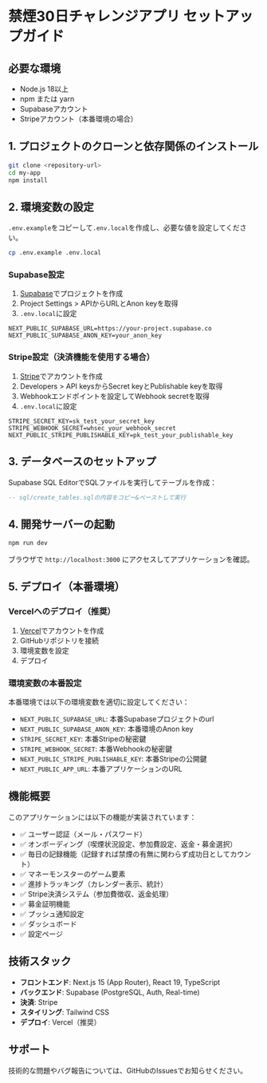 # 禁煙30日チャレンジアプリ セットアップガイド

## 必要な環境

- Node.js 18以上
- npm または yarn
- Supabaseアカウント
- Stripeアカウント（本番環境の場合）

## 1. プロジェクトのクローンと依存関係のインストール

```bash
git clone <repository-url>
cd my-app
npm install
```

## 2. 環境変数の設定

`.env.example`をコピーして`.env.local`を作成し、必要な値を設定してください。

```bash
cp .env.example .env.local
```

### Supabase設定

1. [Supabase](https://supabase.com)でプロジェクトを作成
2. Project Settings > APIからURLとAnon keyを取得
3. `.env.local`に設定

```
NEXT_PUBLIC_SUPABASE_URL=https://your-project.supabase.co
NEXT_PUBLIC_SUPABASE_ANON_KEY=your_anon_key
```

### Stripe設定（決済機能を使用する場合）

1. [Stripe](https://stripe.com)でアカウントを作成
2. Developers > API keysからSecret keyとPublishable keyを取得
3. Webhookエンドポイントを設定してWebhook secretを取得
4. `.env.local`に設定

```
STRIPE_SECRET_KEY=sk_test_your_secret_key
STRIPE_WEBHOOK_SECRET=whsec_your_webhook_secret
NEXT_PUBLIC_STRIPE_PUBLISHABLE_KEY=pk_test_your_publishable_key
```

## 3. データベースのセットアップ

Supabase SQL EditorでSQLファイルを実行してテーブルを作成：

```sql
-- sql/create_tables.sqlの内容をコピー&ペーストして実行
```

## 4. 開発サーバーの起動

```bash
npm run dev
```

ブラウザで `http://localhost:3000` にアクセスしてアプリケーションを確認。

## 5. デプロイ（本番環境）

### Vercelへのデプロイ（推奨）

1. [Vercel](https://vercel.com)でアカウントを作成
2. GitHubリポジトリを接続
3. 環境変数を設定
4. デプロイ

### 環境変数の本番設定

本番環境では以下の環境変数を適切に設定してください：

- `NEXT_PUBLIC_SUPABASE_URL`: 本番Supabaseプロジェクトのurl
- `NEXT_PUBLIC_SUPABASE_ANON_KEY`: 本番環境のAnon key
- `STRIPE_SECRET_KEY`: 本番Stripeの秘密鍵
- `STRIPE_WEBHOOK_SECRET`: 本番Webhookの秘密鍵
- `NEXT_PUBLIC_STRIPE_PUBLISHABLE_KEY`: 本番Stripeの公開鍵
- `NEXT_PUBLIC_APP_URL`: 本番アプリケーションのURL

## 機能概要

このアプリケーションには以下の機能が実装されています：

- ✅ ユーザー認証（メール・パスワード）
- ✅ オンボーディング（喫煙状況設定、参加費設定、返金・募金選択）
- ✅ 毎日の記録機能（記録すれば禁煙の有無に関わらず成功日としてカウント）
- ✅ マネーモンスターのゲーム要素
- ✅ 進捗トラッキング（カレンダー表示、統計）
- ✅ Stripe決済システム（参加費徴収、返金処理）
- ✅ 募金証明機能
- ✅ プッシュ通知設定
- ✅ ダッシュボード
- ✅ 設定ページ

## 技術スタック

- **フロントエンド**: Next.js 15 (App Router), React 19, TypeScript
- **バックエンド**: Supabase (PostgreSQL, Auth, Real-time)
- **決済**: Stripe
- **スタイリング**: Tailwind CSS
- **デプロイ**: Vercel（推奨）

## サポート

技術的な問題やバグ報告については、GitHubのIssuesでお知らせください。 